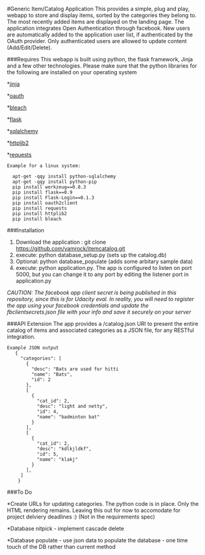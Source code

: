 #Generic Item/Catalog Application
This provides a simple, plug and play, webapp to store and display items, sorted by the categories they belong to. The most recently added items are displayed on the landing page. The application integrates Open Authentication through facebook. New users are automatically added to the application user list, if authenticated by the OAuth provider. Only authenticated users are allowed to update content (Add/Edit/Delete).

###Requires
This webapp is built using python, the flask framework, Jinja and a few other technologies. Please make sure that the python libraries for the following are installed on your operating system

*[jinja](http://jinja.pocoo.org)

*[oauth](https://pypi.python.org/pypi/oauthlib)

*[bleach](https://pypi.python.org/pypi/bleach)

*[flask](http://flask.pocoo.org)

*[sqlalchemy](http://www.sqlalchemy.org)

*[httplib2](https://pypi.python.org/pypi/httplib2)

*[requests](http://docs.python-requests.org/en/latest/)


```
Example for a linux system:
  
  apt-get -qqy install python-sqlalchemy
  apt-get -qqy install python-pip
  pip install werkzeug==0.8.3
  pip install flask==0.9
  pip install Flask-Login==0.1.3
  pip install oauth2client
  pip install requests
  pip install httplib2
  pip install bleach
```

###Installation
1. Download the application : git clone https://github.com/yamrock/itemcatalog.git
2. execute: python database_setup.py (sets up the catalog.db)
3. Optional: python database_populate (adds some arbitary sample data)
4. execute: python application.py. The app is configured to listen on port 5000, but you can change it to any port by editing the listener port in application.py

*CAUTION: The facebook app client secret is being published in this repository, since this is for Udacity eval. In reality, you will need to register the app using your facebook credentials and update the fbclientsecrets.json file with your info and save it securely on your server*

###API Extension
The app provides a /catalog.json URI to present the entire catalog of items and associated categories as a JSON file, for any RESTful integration.

```
Example JSON output
   {
     "categories": [
       {
         "desc": "Bats are used for hitti
         "name": "Bats",
         "id": 2
       }, 
       [
         {
           "cat_id": 2,
           "desc": "light and netty",
           "id": 4,
           "name": "badminton bat"
         }
       ],
       [
         {   
           "cat_id": 2,
           "desc": "kdlkjldkf",
           "id": 5,
           "name": "klakj"
         }
       ],
     ]
    }

```

###To Do

*Create URLs for updating categories. The python code is in place. Only the HTML rendering remains. Leaving this out for now to accomodate for project delviery deadlines :) (Not in the requirements spec)

*Database nitpick - implement cascade delete

*Database populate - use json data to populate the database - one time touch of the DB rather than current method

